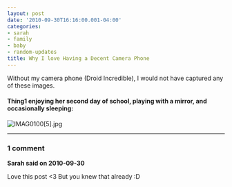 ```yaml
---
layout: post
date: '2010-09-30T16:16:00.001-04:00'
categories:
- sarah
- family
- baby
- random-updates
title: Why I love Having a Decent Camera Phone
---
```



Without my camera phone (Droid Incredible), I would not have captured any of these images.  <h4>Thing1 enjoying her second day of school, playing with a mirror, and occasionally sleeping:</h4>  

![IMAG0100[5].jpg](/assets/2010/IMAG0100[5].jpg)

---

### 1 comment

**Sarah said on 2010-09-30**

Love this post <3  But you knew that already :D

